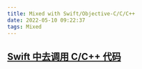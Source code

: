 ```yaml
---
title: Mixed with Swift/Objective-C/C/C++
date: 2022-05-10 09:22:37
tags: Mixed
---
```



## [Swift 中去调用 C/C++ 代码](https://glumes.com/post/ios/swift-call-c-function/#)
